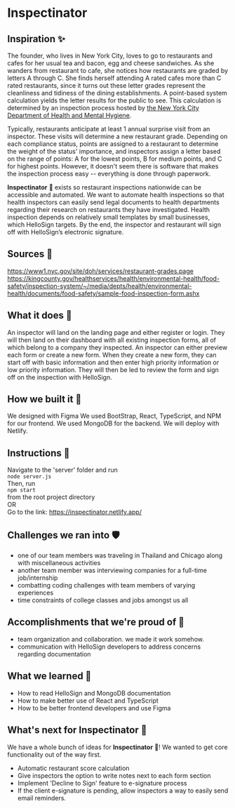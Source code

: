 # Inspectinator  

## Inspiration ✨

The founder, who lives in New York City, loves to go to restaurants and cafes for her usual tea and bacon, egg and cheese sandwiches. As she wanders from restaurant to cafe, she notices how restaurants are graded by letters A through C. She finds herself attending A rated cafes more than C rated restaurants, since it turns out these letter grades represent the cleanliness and tidiness of the dining establishments. A point-based system calculation yields the letter results for the public to see. This calculation is determined by an inspection process hosted by [the New York City Department of Health and Mental Hygiene](https://www1.nyc.gov/site/doh/index.page).

Typically, restaurants anticipate at least 1 annual surprise visit from an inspector. These visits will determine a new restaurant grade. Depending on each compliance status, points are assigned to a restaurant to determine the weight of the status' importance, and inspectors assign a letter based on the range of points: A for the lowest points, B for medium points, and C for highest points. However, it doesn't seem there is software that makes the inspection process easy -- everything is done through paperwork.

**Inspectinator** 🔎 exists so restaurant inspections nationwide can be accessible and automated. We want to automate health inspections so that health inspectors can easily send legal documents to health departments regarding their research on restaurants they have investigated. Health inspection depends on relatively small templates by small businesses, which HelloSign targets. By the end, the inspector and restaurant will sign off with HelloSign’s electronic signature.  

## Sources 📝
https://www1.nyc.gov/site/doh/services/restaurant-grades.page
https://kingcounty.gov/healthservices/health/environmental-health/food-safety/inspection-system/~/media/depts/health/environmental-health/documents/food-safety/sample-food-inspection-form.ashx

## What it does 🏃
An inspector will land on the landing page and either register or login. They will then land on their dashboard with all existing inspection forms, all of which belong to a company they inspected. An inspector can either preview each form or create a new form. When they create a new form, they can start off with basic information and then enter high priority information or low priority information. They will then be led to review the form and sign off on the inspection with HelloSign.  

## How we built it 🚧
We designed with Figma
We used BootStrap, React, TypeScript, and NPM for our frontend.
We used MongoDB for the backend.
We will deploy with Netlify.  

## Instructions 📝  
Navigate to the 'server' folder and run  
```node server.js```  
Then, run  
```npm start```  
from the root project directory  
OR  
Go to the link: https://inspectinator.netlify.app/

## Challenges we ran into 🛡️
- one of our team members was traveling in Thailand and Chicago along with miscellaneous activities
- another team member was interviewing companies for a full-time job/internship
- combatting coding challenges with team members of varying experiences
- time constraints of college classes and jobs amongst us all

## Accomplishments that we're proud of 💪
- team organization and collaboration. we made it work somehow.
- communication with HelloSign developers to address concerns regarding documentation

## What we learned 🧠
- How to read HelloSign and MongoDB documentation
- How to make better use of React and TypeScript
- How to be better frontend developers and use Figma

## What's next for Inspectinator 🔎
We have a whole bunch of ideas for **Inspectinator** 🔎! We wanted to get core functionality out of the way first.
- Automatic restaurant score calculation
- Give inspectors the option to write notes next to each form section
- Implement 'Decline to Sign' feature to e-signature process
- If the client e-signature is pending, allow inspectors a way to easily send email reminders.
